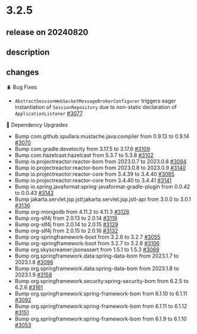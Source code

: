 # 3.2.5

## release on 20240820

## description

## changes

🪲 Bug Fixes

* <code>AbstractSessionWebSocketMessageBrokerConfigurer</code> triggers eager instantiation of <code>SessionRepository</code> due to non-static declaration of <code>ApplicationListener</code> <a href="https://github.com/spring-projects/spring-session/issues/3077" data-hovercard-type="issue" data-hovercard-url="/spring-projects/spring-session/issues/3077/hovercard">#3077</a>

🔨 Dependency Upgrades

* Bump com.github.spullara.mustache.java:compiler from 0.9.13 to 0.9.14 <a href="https://github.com/spring-projects/spring-session/pull/3070" data-hovercard-type="pull_request" data-hovercard-url="/spring-projects/spring-session/pull/3070/hovercard">#3070</a>
* Bump com.gradle.develocity from 3.17.5 to 3.17.6 <a href="https://github.com/spring-projects/spring-session/pull/3109" data-hovercard-type="pull_request" data-hovercard-url="/spring-projects/spring-session/pull/3109/hovercard">#3109</a>
* Bump com.hazelcast:hazelcast from 5.3.7 to 5.3.8 <a href="https://github.com/spring-projects/spring-session/pull/3102" data-hovercard-type="pull_request" data-hovercard-url="/spring-projects/spring-session/pull/3102/hovercard">#3102</a>
* Bump io.projectreactor:reactor-bom from 2023.0.7 to 2023.0.8 <a href="https://github.com/spring-projects/spring-session/pull/3084" data-hovercard-type="pull_request" data-hovercard-url="/spring-projects/spring-session/pull/3084/hovercard">#3084</a>
* Bump io.projectreactor:reactor-bom from 2023.0.8 to 2023.0.9 <a href="https://github.com/spring-projects/spring-session/pull/3140" data-hovercard-type="pull_request" data-hovercard-url="/spring-projects/spring-session/pull/3140/hovercard">#3140</a>
* Bump io.projectreactor:reactor-core from 3.4.39 to 3.4.40 <a href="https://github.com/spring-projects/spring-session/pull/3085" data-hovercard-type="pull_request" data-hovercard-url="/spring-projects/spring-session/pull/3085/hovercard">#3085</a>
* Bump io.projectreactor:reactor-core from 3.4.40 to 3.4.41 <a href="https://github.com/spring-projects/spring-session/pull/3141" data-hovercard-type="pull_request" data-hovercard-url="/spring-projects/spring-session/pull/3141/hovercard">#3141</a>
* Bump io.spring.javaformat:spring-javaformat-gradle-plugin from 0.0.42 to 0.0.43 <a href="https://github.com/spring-projects/spring-session/pull/3142" data-hovercard-type="pull_request" data-hovercard-url="/spring-projects/spring-session/pull/3142/hovercard">#3142</a>
* Bump jakarta.servlet.jsp.jstl:jakarta.servlet.jsp.jstl-api from 3.0.0 to 3.0.1 <a href="https://github.com/spring-projects/spring-session/pull/3136" data-hovercard-type="pull_request" data-hovercard-url="/spring-projects/spring-session/pull/3136/hovercard">#3136</a>
* Bump org-mongodb from 4.11.2 to 4.11.3 <a href="https://github.com/spring-projects/spring-session/pull/3128" data-hovercard-type="pull_request" data-hovercard-url="/spring-projects/spring-session/pull/3128/hovercard">#3128</a>
* Bump org-slf4j from 2.0.13 to 2.0.14 <a href="https://github.com/spring-projects/spring-session/pull/3119" data-hovercard-type="pull_request" data-hovercard-url="/spring-projects/spring-session/pull/3119/hovercard">#3119</a>
* Bump org-slf4j from 2.0.14 to 2.0.15 <a href="https://github.com/spring-projects/spring-session/pull/3129" data-hovercard-type="pull_request" data-hovercard-url="/spring-projects/spring-session/pull/3129/hovercard">#3129</a>
* Bump org-slf4j from 2.0.15 to 2.0.16 <a href="https://github.com/spring-projects/spring-session/pull/3132" data-hovercard-type="pull_request" data-hovercard-url="/spring-projects/spring-session/pull/3132/hovercard">#3132</a>
* Bump org-springframework-boot from 3.2.6 to 3.2.7 <a href="https://github.com/spring-projects/spring-session/pull/3055" data-hovercard-type="pull_request" data-hovercard-url="/spring-projects/spring-session/pull/3055/hovercard">#3055</a>
* Bump org-springframework-boot from 3.2.7 to 3.2.8 <a href="https://github.com/spring-projects/spring-session/pull/3106" data-hovercard-type="pull_request" data-hovercard-url="/spring-projects/spring-session/pull/3106/hovercard">#3106</a>
* Bump org.skyscreamer:jsonassert from 1.5.1 to 1.5.3 <a href="https://github.com/spring-projects/spring-session/pull/3069" data-hovercard-type="pull_request" data-hovercard-url="/spring-projects/spring-session/pull/3069/hovercard">#3069</a>
* Bump org.springframework.data:spring-data-bom from 2023.1.7 to 2023.1.8 <a href="https://github.com/spring-projects/spring-session/pull/3096" data-hovercard-type="pull_request" data-hovercard-url="/spring-projects/spring-session/pull/3096/hovercard">#3096</a>
* Bump org.springframework.data:spring-data-bom from 2023.1.8 to 2023.1.9 <a href="https://github.com/spring-projects/spring-session/pull/3158" data-hovercard-type="pull_request" data-hovercard-url="/spring-projects/spring-session/pull/3158/hovercard">#3158</a>
* Bump org.springframework.security:spring-security-bom from 6.2.5 to 6.2.6 <a href="https://github.com/spring-projects/spring-session/pull/3161" data-hovercard-type="pull_request" data-hovercard-url="/spring-projects/spring-session/pull/3161/hovercard">#3161</a>
* Bump org.springframework:spring-framework-bom from 6.1.10 to 6.1.11 <a href="https://github.com/spring-projects/spring-session/pull/3092" data-hovercard-type="pull_request" data-hovercard-url="/spring-projects/spring-session/pull/3092/hovercard">#3092</a>
* Bump org.springframework:spring-framework-bom from 6.1.11 to 6.1.12 <a href="https://github.com/spring-projects/spring-session/pull/3151" data-hovercard-type="pull_request" data-hovercard-url="/spring-projects/spring-session/pull/3151/hovercard">#3151</a>
* Bump org.springframework:spring-framework-bom from 6.1.9 to 6.1.10 <a href="https://github.com/spring-projects/spring-session/pull/3053" data-hovercard-type="pull_request" data-hovercard-url="/spring-projects/spring-session/pull/3053/hovercard">#3053</a>

